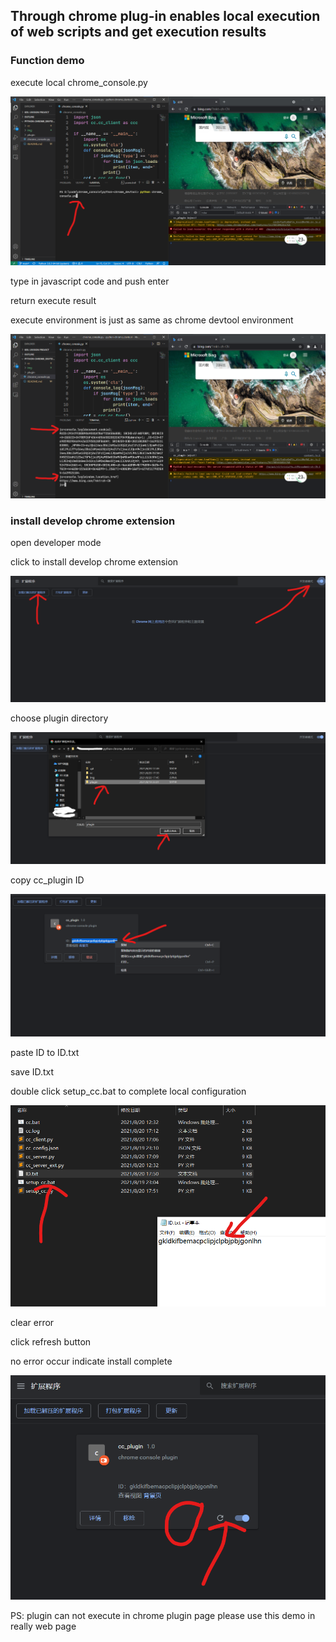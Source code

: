 ## Through chrome plug-in enables local execution of web scripts and get execution results

### Function demo

execute local chrome_console.py

![](./img/demo0.png)

type in javascript code and push enter

return execute result

execute environment is just as same as chrome devtool environment

![](./img/demo1.png)



### install develop chrome extension

open developer mode

click to install develop chrome extension

![](./img/install0.png)

choose plugin directory

![](./img/install1.png)

copy cc_plugin ID

![](./img/install2.png)

paste ID to ID.txt

save ID.txt

double click setup_cc.bat to complete local configuration

![](./img/install3.png)

clear error

click refresh button

no error occur indicate install complete

![](./img/install4.png)



PS: plugin can not execute in chrome plugin page please use this demo in really web page